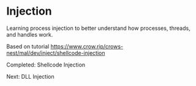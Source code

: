 # Injection
Learning process injection to better understand how processes, threads, and handles work.

Based on tutorial https://www.crow.rip/crows-nest/mal/dev/inject/shellcode-injection

Completed:
  Shellcode Injection

Next:
  DLL Injection
